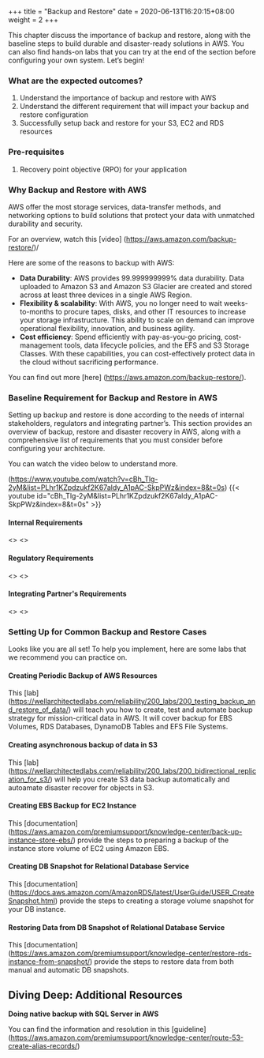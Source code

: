 +++
title = "Backup and Restore"
date =  2020-06-13T16:20:15+08:00
weight = 2
+++

This chapter discuss the importance of backup and restore, along with the baseline steps to build durable and disaster-ready solutions in AWS. You can also find hands-on labs that you can try at the end of the section before configuring your own system. Let’s begin!

### What are the expected outcomes?

1. Understand the importance of backup and restore with AWS
2. Understand the different requirement that will impact your backup and restore configuration
3. Successfully setup back and restore for your S3, EC2 and RDS resources

### Pre-requisites

1. Recovery point objective (RPO) for your application

### Why Backup and Restore with AWS

AWS offer the most storage services, data-transfer methods, and networking options to build solutions that protect your data with unmatched durability and security.

For an overview, watch this [video] (https://aws.amazon.com/backup-restore/)/

Here are some of the reasons to backup with AWS:

* **Data Durability**: AWS provides 99.999999999% data durability. Data uploaded to Amazon S3 and Amazon S3 Glacier are created and stored across at least three devices in a single AWS Region.
* **Flexibility & scalability**: With AWS, you no longer need to wait weeks-to-months to procure tapes, disks, and other IT resources to increase your storage infrastructure. This ability to scale on demand can improve operational flexibility, innovation, and business agility.
* **Cost efficiency**: Spend efficiently with pay-as-you-go pricing, cost-management tools, data lifecycle policies, and the EFS and S3 Storage Classes. With these capabilities, you can cost-effectively protect data in the cloud without sacrificing performance. 

You can find out more [here] (https://aws.amazon.com/backup-restore/).


### Baseline Requirement for Backup and Restore in AWS

Setting up backup and restore is done according to the needs of internal stakeholders, regulators and integrating partner’s. This section provides an overview of backup, restore and disaster recovery in AWS, along with a comprehensive list of requirements that you must consider before configuring your architecture.

You can watch the video  below to understand more.

(https://www.youtube.com/watch?v=cBh_Tlg-2yM&list=PLhr1KZpdzukf2K67aldy_A1pAC-SkpPWz&index=8&t=0s)
{{< youtube id="cBh_Tlg-2yM&list=PLhr1KZpdzukf2K67aldy_A1pAC-SkpPWz&index=8&t=0s" >}}


#### Internal Requirements
<>
<>

#### Regulatory Requirements
<>
<>

#### Integrating Partner's Requirements
<>
<>

### Setting Up for Common Backup and Restore Cases

Looks like you are all set! To help you implement, here are some labs that we recommend you can practice on.

#### Creating Periodic Backup of AWS Resources

This [lab] (https://wellarchitectedlabs.com/reliability/200_labs/200_testing_backup_and_restore_of_data/) will teach you how to create, test and automate backup strategy for mission-critical data in AWS. It will cover backup for EBS Volumes, RDS Databases, DynamoDB Tables and EFS File Systems. 

#### Creating asynchronous backup of data in S3

This [lab] (https://wellarchitectedlabs.com/reliability/200_labs/200_bidirectional_replication_for_s3/) will help you create S3 data backup automatically and autoamate disaster recover for objects in S3.

#### Creating EBS Backup for EC2 Instance 

This [documentation] (https://aws.amazon.com/premiumsupport/knowledge-center/back-up-instance-store-ebs/) provide the steps to preparing a backup of the instance store volume of EC2 using Amazon EBS.

#### Creating DB Snapshot for Relational Database Service 

This [documentation] (https://docs.aws.amazon.com/AmazonRDS/latest/UserGuide/USER_CreateSnapshot.html) provide the steps to creating a storage volume snapshot for your DB instance.

#### Restoring Data from DB Snapshot of Relational Database Service

This [documentation] (https://aws.amazon.com/premiumsupport/knowledge-center/restore-rds-instance-from-snapshot/) provide the steps to restore data from both manual and automatic DB snapshots. 

## Diving Deep: Additional Resources

**Doing native backup with SQL Server in AWS**

You can find the information and resolution in this [guideline] (https://aws.amazon.com/premiumsupport/knowledge-center/route-53-create-alias-records/)